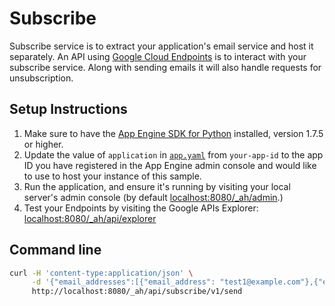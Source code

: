 Subscribe
=========

Subscribe service is to extract your application's email service and host it separately. An API using [Google Cloud Endpoints][1] is to interact with your subscribe service. Along with sending emails it will also handle requests for unsubscription.

## Setup Instructions

1. Make sure to have the [App Engine SDK for Python][2] installed, version
   1.7.5 or higher.
2. Update the value of `application` in [`app.yaml`][3] from `your-app-id` 
   to the app ID you have registered in the App Engine admin console and would 
   like to use to host your instance of this sample.
3. Run the application, and ensure it's running by visiting your local server's
   admin console (by default [localhost:8080/_ah/admin][4].)
4. Test your Endpoints by visiting the Google APIs Explorer: 
  [localhost:8080/_ah/api/explorer][5]

## Command line

```sh
curl -H 'content-type:application/json' \
     -d '{"email_addresses":[{"email_address": "test1@example.com"},{"email_address": "test2@example.com"}],"body": "<h1>Hello World</h1>","private_key": "your_application_specific_private_key","sender": "authorize@sender.com", "subject": "SUBJECT", "async": true}' \
     http://localhost:8080/_ah/api/subscribe/v1/send
```

[1]: https://developers.google.com/appengine/docs/python/endpoints/
[2]: https://developers.google.com/appengine/downloads
[3]: https://github.com/zonito/subscribe/blob/master/app.yaml
[4]: http://localhost:8080/_ah/admin
[5]: http://localhost:8080/_ah/api/explorer
